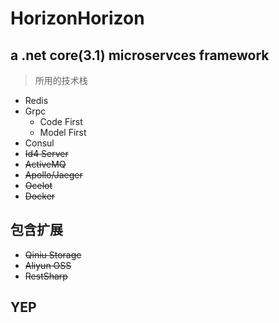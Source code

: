 # HorizonHorizon
## a .net core(3.1) microservces framework
>所用的技术栈
- Redis
- Grpc
    - Code First
    - Model First
- Consul
- ~~Id4 Server~~
- ~~ActiveMQ~~
- ~~Apollo/Jaeger~~
- ~~Ocelot~~
- ~~Docker~~

## 包含扩展
- ~~Qiniu Storage~~
- ~~Aliyun OSS~~
- ~~RestSharp~~

## YEP